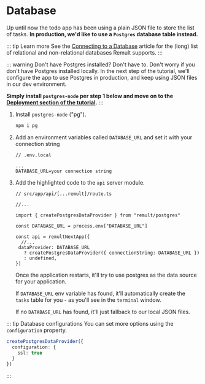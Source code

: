 # Database

Up until now the todo app has been using a plain JSON file to store the list of tasks. **In production, we'd like to use a `Postgres` database table instead.**

::: tip Learn more
See the [Connecting to a Database](../../docs/databases.md) article for the (long) list of relational and non-relational databases Remult supports.
:::

::: warning Don't have Postgres installed? Don't have to.
Don't worry if you don't have Postgres installed locally. In the next step of the tutorial, we'll configure the app to use Postgres in production, and keep using JSON files in our dev environment.

**Simply install `postgres-node` per step 1 below and move on to the [Deployment section of the tutorial](deployment.md).**
:::

1. Install `postgres-node` ("pg").

   ```sh
   npm i pg
   ```

2. Add an environment variables called `DATABASE_URL` and set it with your connection string

   ```
   // .env.local

   ...
   DATABASE_URL=your connection string
   ```

3. Add the highlighted code to the `api` server module.

   ```ts{5,7,11-13}
   // src/app/api/[...remult]/route.ts

   //...

   import { createPostgresDataProvider } from "remult/postgres"

   const DATABASE_URL = process.env["DATABASE_URL"]

   const api = remultNextApp({
     //...
    dataProvider: DATABASE_URL
      ? createPostgresDataProvider({ connectionString: DATABASE_URL })
      : undefined,
   })
   ```

   Once the application restarts, it'll try to use postgres as the data source for your application.
   
   If `DATABASE_URL` env variable has found, it'll automatically create the `tasks` table for you - as you'll see in the `terminal` window.

   If no `DATABASE_URL` has found, it'll just fallback to our local JSON files.

::: tip Database configurations
You can set more options using the `configuration` property.

```ts
createPostgresDataProvider({
  configuration: {
    ssl: true
  }
})
```

:::
